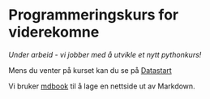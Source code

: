 # Programmeringskurs for viderekomne

_Under arbeid - vi jobber med å utvikle et nytt pythonkurs!_

Mens du venter på kurset kan du se på [Datastart](https://tv.nrk.no/serie/datastart)

Vi bruker [mdbook](https://rust-lang.github.io/mdBook/) til å lage en nettside ut av Markdown.
